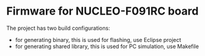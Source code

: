 # Firmware for NUCLEO-F091RC board

The project has two build configurations:
* for generating binary, this is used for flashing, use Eclipse project
* for generating shared library, this is used for PC simulation, use Makefile